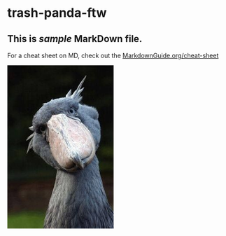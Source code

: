 # trash-panda-ftw

## This is *sample* **MarkDown** file. 

For a cheat sheet on MD, check out the [MarkdownGuide.org/cheat-sheet](https://www.markdownguide.org/cheat-sheet/)

![image of shoebill stork](shoebill.jpg)
